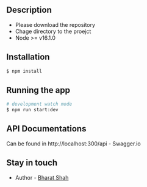 

## Description
- Please download the repository 
- Chage directory to the proejct
- Node >= v16.1.0

## Installation

```bash
$ npm install
```

## Running the app

```bash
# development watch mode
$ npm run start:dev

```



## API Documentations

Can be found in http://localhost:300/api - Swagger.io

## Stay in touch

- Author - [Bharat Shah](bharatrose1@gmail.com)

